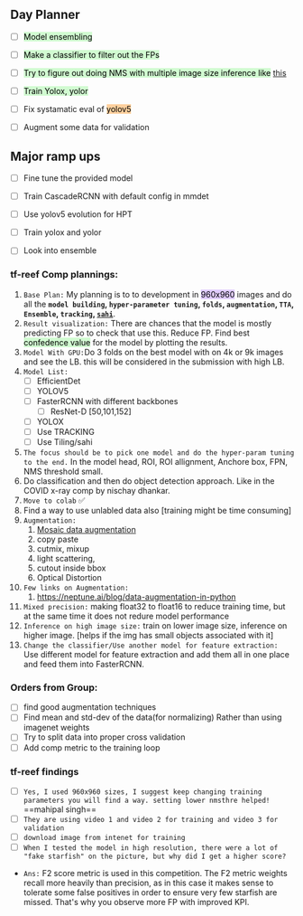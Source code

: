 

## Day Planner

- [ ] <mark style="background: #BBFABBA6;">Model ensembling</mark> 
- [ ] <mark style="background: #BBFABBA6;">Make a classifier to filter out the FPs</mark> 
- [ ] <mark style="background: #BBFABBA6;">Try to figure out doing NMS with multiple image size inference like</mark> [this](https://www.kaggle.com/nicksergievskiy/cots-ens-yolov5-submission-scoring-error) 
- [ ] <mark style="background: #BBFABBA6;">Train Yolox, yolor</mark> 
- [ ] Fix systamatic eval of <mark style="background: #FFB86CA6;">yolov5</mark> 
- [ ] Augment some data for validation


## Major ramp ups
- [ ] Fine tune the provided model
- [ ] Train CascadeRCNN with default config in mmdet
- [ ] Use yolov5 evolution for HPT
- [ ] Train yolox and yolor
- [ ] Look into ensemble




### tf-reef Comp plannings:
1. `Base Plan:`   My planning is to to development in <mark style="background: #D2B3FFA6;">960x960</mark> images and do all the **`model building`, `hyper-parameter tuning`, `folds`, `augmentation`, `TTA`, `Ensemble`, `tracking`, [`sahi`](https://github.com/obss/sahi)**.
2. `Result visualization:` There are chances that the model is mostly predicting FP so to check that use this. Reduce FP. Find best <mark style="background: #BBFABBA6;">confedence value</mark> for the model by plotting the results. 
3. `Model With GPU:`Do 3 folds on the best model with on 4k or 9k images and see the LB. this will be considered in the submission with high LB.
4. `Model List:`
	- [ ] EfficientDet
	- [ ] YOLOV5
	- [ ] FasterRCNN with different backbones
		- [ ] ResNet-D [50,101,152]
	- [ ] YOLOX
	- [ ] Use TRACKING
	- [ ] Use Tiling/sahi
5. `The focus should be to pick one model and do the hyper-param tuning to the end.` In the model head, ROI, ROI allignment, Anchore box, FPN, NMS threshold small.
6. Do classification and then do object detection approach. Like in the COVID x-ray comp by nischay dhankar.
7. `Move to colab` ✅
8. Find a way to use unlabled data also [training might be time consuming]
9. `Augmentation:` 
	1. [Mosaic data augmentation](https://blog.roboflow.com/yolov4-data-augmentation/)
	2. copy paste
	3. cutmix, mixup
	4. light scattering, 
	5. cutout inside bbox
	6. Optical Distortion
10. `Few links on Augmentation:` 
	1. https://neptune.ai/blog/data-augmentation-in-python
11. `Mixed precision:` making float32 to float16 to reduce training time, but at the same time it does not redure model performance 
12. `Inference on high image size:` train on lower image size, inference on higher image. [helps if the img has small objects associated with it]
13. `Change the classifier/Use another model for feature extraction:` Use different model for feature extraction and add them all in one place and feed them into FasterRCNN.

### Orders from Group:
- [ ] find good augmentation techniques
- [ ] Find mean and std-dev of the data(for normalizing) Rather than using imagenet weights
- [ ] Try to split data into proper cross validation
- [ ] Add comp metric to the training loop

### tf-reef findings
- [ ] `Yes, I used 960x960 sizes, I suggest keep changing training parameters you will find a way. setting lower nmsthre helped!` ==mahipal singh==
- [ ] `They are using video 1 and video 2 for training and video 3 for validation`
- [ ] `download image from intenet for training`
- [ ] `When I tested the model in high resolution, there were a lot of "fake starfish" on the picture, but why did I get a higher score?`
 - `Ans:` F2 score metric is used in this competition. The F2 metric weights recall more heavily than precision, as in this case it makes sense to tolerate some false positives in order to ensure very few starfish are missed. That's why you observe more FP with improved KPI.
<!-- 
---
title: ABOUT PAGE
layout: _layouts/default.html
filename: about.md
---  -->
